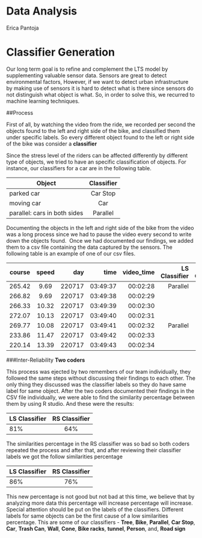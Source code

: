 Data Analysis
=======
Erica Pantoja

# Classifier Generation

Our long term goal is to refine and complement the LTS model by supplementing valuable sensor data. Sensors are great to detect environmental factors, However, if we want to detect urban infrastructure by making use of sensors it is hard to detect what is there since sensors do not distinguish what object is what. So, in order to solve this, we recurred to machine learning techniques.  

##Process

First of all, by watching the video from the ride, we recorded per second the objects found to the left and right side of the bike, and classified them under specific labels. So every different object found to the left or right side of the bike was consider a **classifier**

Since the stress level of the riders can be affected differently by different type of objects, we tried to have an specific classification of objects. For instance, our classifiers for a car are in the following table.

|     Object   | Classifier       
| ------------- |:-------------:| 
| parked car    | Car Stop|
| moving car     | Car |   
| parallel: cars in both sides  | Parallel| 

Documenting the objects in the left and right side of the bike from the video was a long process since we had to pause the video every second to write down the objects found. Once we had documented our findings, we added them to a csv file containing the data captured by the sensors. The following table is an example of one of our csv files. 

|   course      | speed         | day   | time  | video_time | LS Classifier | RS Classifier | lon     | lat      | seq | way |   USRight  |  USLeft |  USRear| LidarR| LidarL | more...| 
| ------------- |:-------------:| -----:| -----:| ----------:| ------------: | -------------:| -------:|---------:| ---:| ---:| ----------:| -------:| -------:|------:| ------:| --------:|      
| 265.42        | 9.69           |220717 |03:49:37| 00:02:28  |    Parallel   |  Parallel     | -84.3895| 33.77709 | 167 | go  |  308.18    | 640.08  |  640.08 |619.333| 1778.66| 
| 266.82        | 9.69           |220717 |03:49:38| 00:02:29  |               |  Tree         | -84.3895| 33.77709 | 168 | go  |  589.91    | 640.08  |  640.08 |832.25| 1      | 
| 266.33        | 10.32          |220717 |03:49:39| 00:02:30  |               |  Tree         | -84.3896| 33.77709 | 169 | go  |  642.62    | 640.08  |  640.92 |506   | 603    | 
| 272.07        | 10.13          |220717 |03:49:40| 00:02:31  |               |  Tree         | -84.3896| 33.7771  | 170 | go  |  642.11    | 640.08  |  640.08 |521.2 | 366.2  | 
| 269.77        | 10.08          |220717 |03:49:41| 00:02:32  |   Parallel    |  Parallel     | -84.3897| 33.77710 | 171 | go  |  487.68    | 640.08  |  640.08 |433   | 616.333| 
| 233.86        | 11.47          |220717 |03:49:42| 00:02:33  |               |  Car Stop     | -84.3897| 33.77709 | 172 | go  |  148.59    | 640.71  |  641.35 |114.5 | 943.5  | 
| 220.14        | 13.39          |220717 |03:49:43| 00:02:34  |               |  Car Stop     | -84.3895| 33.77705 | 173 | go  |  241.93    | 640.08  |  641.35 |744.5 | 770    | 

###Inter-Reliability
**Two coders** 

This process was ejected by two remembers of our team individually, they followed the same steps without discussing their findings to each other. The only thing they discussed was the classifier labels so they do have same label for same object. After the two coders documented their findings in the CSV file individually, we were able to find the similarity percentage between them by using R studio. And these were the results:  

| LS Classifier | RS Classifier       
| ------------- |:-------------:| 
|   81%            | 64%|


The similarities percentage in the RS classifier was so bad so both coders repeated the process and after that, and after reviewing their classifier labels we got the follow similarities percentage


| LS Classifier | RS Classifier       
| ------------- |:-------------:| 
|   86%            | 76%|

This new percentage is not good but not bad at this time, we believe that by analyzing more data this percentage will increase percentage will increase. Special attention should be put on the labels of the classifiers. Different labels for same objects can be the first cause of a low similarities percentage. This are some of our classifiers - **Tree**, **Bike**, **Parallel**, **Car Stop**, **Car**, **Trash Can**, **Wall**, **Cone**, **Bike racks**, **tunnel**, **Person**, and, **Road sign** 







